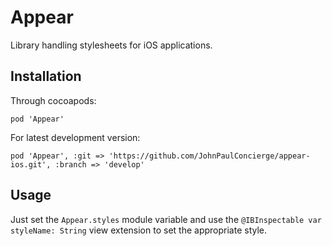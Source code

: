 # Appear

Library handling stylesheets for iOS applications.

## Installation

Through cocoapods:

`pod 'Appear'`

For latest development version:

`pod 'Appear', :git => 'https://github.com/JohnPaulConcierge/appear-ios.git', :branch => 'develop'`

## Usage

Just set the `Appear.styles` module variable and use the `@IBInspectable var styleName: String` view extension to set the appropriate style.

